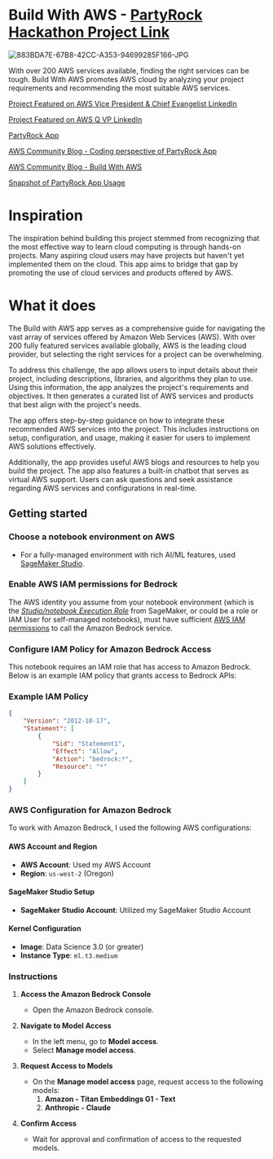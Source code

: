 # Build With AWS - [PartyRock Hackathon Project Link](https://community.aws/content/2etY00T8tlf3NHsQxnDSSjmXjHH/exploring-partyrock-app-development-with-amazon-bedrock)

![883BDA7E-67B8-42CC-A353-94699285F166-JPG](https://github.com/shusritavenugopal/Build-With-AWS/assets/63789652/73c8a3c9-4ee5-4bf0-a399-6796ebf376cf)

With over 200 AWS services available, finding the right services can be tough. Build With AWS promotes AWS cloud by analyzing your project requirements and recommending the most suitable AWS services.

[Project Featured on AWS Vice President & Chief Evangelist LinkedIn](https://www.linkedin.com/posts/jeffbarr_aws-activity-7184227585332068353-Ni01?utm_source=share&utm_medium=member_desktop)

[Project Featured on AWS Q VP LinkedIn](https://www.linkedin.com/posts/themza_exploring-partyrock-app-development-with-activity-7183927823793840128-bpKt?utm_source=share&utm_medium=member_desktop)

[PartyRock App](https://community.aws/content/2etY00T8tlf3NHsQxnDSSjmXjHH/exploring-partyrock-app-development-with-amazon-bedrock)

[AWS Community Blog - Coding perspective of PartyRock App](https://community.aws/content/2etY00T8tlf3NHsQxnDSSjmXjHH)

[AWS Community Blog - Build With AWS](https://community.aws/content/2dUK1A3E8iaozHjSP41yLyu4pYi/build-with-aws)

[Snapshot of PartyRock App Usage](https://partyrock.aws/u/shusrita/MJ-8wHfGU/Build-With-AWS/snapshot/er3462ONM)

# Inspiration
The inspiration behind building this project stemmed from recognizing that the most effective way to learn cloud computing is through hands-on projects. Many aspiring cloud users may have projects but haven't yet implemented them on the cloud. This app aims to bridge that gap by promoting the use of cloud services and products offered by AWS.

# What it does
The Build with AWS app serves as a comprehensive guide for navigating the vast array of services offered by Amazon Web Services (AWS). With over 200 fully featured services available globally, AWS is the leading cloud provider, but selecting the right services for a project can be overwhelming.

To address this challenge, the app allows users to input details about their project, including descriptions, libraries, and algorithms they plan to use. Using this information, the app analyzes the project's requirements and objectives. It then generates a curated list of AWS services and products that best align with the project's needs.

The app offers step-by-step guidance on how to integrate these recommended AWS services into the project. This includes instructions on setup, configuration, and usage, making it easier for users to implement AWS solutions effectively.

Additionally, the app provides useful AWS blogs and resources to help you build the project. The app also features a built-in chatbot that serves as virtual AWS support. Users can ask questions and seek assistance regarding AWS services and configurations in real-time.

## Getting started

### Choose a notebook environment on AWS

- For a fully-managed environment with rich AI/ML features, used [SageMaker Studio](https://aws.amazon.com/sagemaker/studio/).

### Enable AWS IAM permissions for Bedrock

The AWS identity you assume from your notebook environment (which is the [*Studio/notebook Execution Role*](https://docs.aws.amazon.com/sagemaker/latest/dg/sagemaker-roles.html) from SageMaker, or could be a role or IAM User for self-managed notebooks), must have sufficient [AWS IAM permissions](https://docs.aws.amazon.com/IAM/latest/UserGuide/access_policies.html) to call the Amazon Bedrock service.

### Configure IAM Policy for Amazon Bedrock Access

This notebook requires an IAM role that has access to Amazon Bedrock. Below is an example IAM policy that grants access to Bedrock APIs:

### Example IAM Policy

```json
{
    "Version": "2012-10-17",
    "Statement": [
        {
            "Sid": "Statement1",
            "Effect": "Allow",
            "Action": "bedrock:*",
            "Resource": "*"
        }
    ]
}
```

### AWS Configuration for Amazon Bedrock

To work with Amazon Bedrock, I used the following AWS configurations:

#### AWS Account and Region
- **AWS Account**: Used my AWS Account
- **Region**: `us-west-2` (Oregon)

#### SageMaker Studio Setup
- **SageMaker Studio Account**: Utilized my SageMaker Studio Account

#### Kernel Configuration
- **Image**: Data Science 3.0 (or greater)
- **Instance Type**: `ml.t3.medium`

### Instructions

1. **Access the Amazon Bedrock Console**
   - Open the Amazon Bedrock console.

2. **Navigate to Model Access**
   - In the left menu, go to **Model access**.
   - Select **Manage model access**.

3. **Request Access to Models**
   - On the **Manage model access** page, request access to the following models:
     1. **Amazon - Titan Embeddings G1 - Text**
     2. **Anthropic - Claude**

4. **Confirm Access**
   - Wait for approval and confirmation of access to the requested models.





